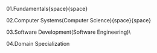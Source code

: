 01.Fundamentals{space}{space}

02.Computer Systems(Computer Science){space}{space}

03.Software Development(Software Engineering)\

04.Domain Specialization
